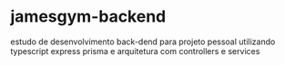 # jamesgym-backend
estudo de desenvolvimento back-dend para projeto pessoal utilizando typescript express prisma e arquitetura com controllers e services
